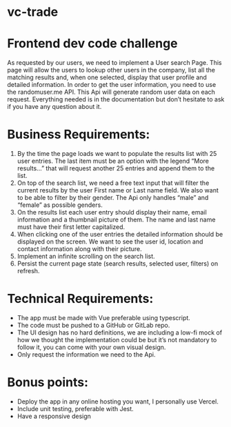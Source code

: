 # vc-trade
# Frontend dev code challenge
As requested by our users, we need to implement a User search Page.
This page will allow the users to lookup other users in the company, list
all the matching results and, when one selected, display that user
profile and detailed information.
In order to get the user information, you need to use the
randomuser.me API. This Api will generate random user data on each
request. Everything needed is in the documentation but don’t hesitate
to ask if you have any question about it.

# Business Requirements:
1. By the time the page loads we want to populate the results list
with 25 user entries. The last item must be an option with the
legend “More results...” that will request another 25 entries and
append them to the list.
2. On top of the search list, we need a free text input that will filter
the current results by the user First name or Last name field. We
also want to be able to filter by their gender. The Api only handles
“male” and “female” as possible genders.
3. On the results list each user entry should display their name,
email information and a thumbnail picture of them. The name and
last name must have their first letter capitalized.
4. When clicking one of the user entries the detailed information
should be displayed on the screen. We want to see the user id,
location and contact information along with their picture.
5. Implement an infinite scrolling on the search list.
6. Persist the current page state (search results, selected user, filters) on refresh.

# Technical Requirements:
- The app must be made with Vue preferable using typescript.
- The code must be pushed to a GitHub or GitLab repo.
- The UI design has no hard definitions, we are including a low-fi mock of how we thought the implementation could be but it’s not mandatory to follow it, you can come with your own visual design.
- Only request the information we need to the Api.

# Bonus points:
- Deploy the app in any online hosting you want, I personally use Vercel.
- Include unit testing, preferable with Jest.
- Have a responsive design